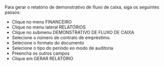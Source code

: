 Para gerar o relatório de demonstrativo de fluxo de caixa, siga os seguintes passos:

* Clique no menu FINANCEIRO
* Clique no menu lateral RELATÓRIOS
* Clique no submenu DEMONSTRATIVO DE FLUXO DE CAIXA
* Selecione o número de contrato de empréstimo.
* Selecione o formato do documento
* Selecione o tipo do período eo modo de auditoria
* Preencha os outros campos
* Clique em GERAR RELATÓRIO